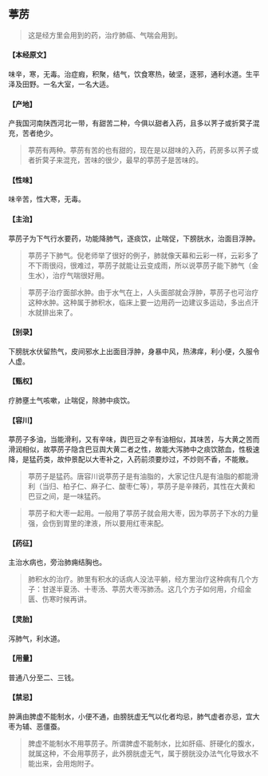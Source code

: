 ## 葶苈

> 这是经方里会用到的药，治疗肺癌、气喘会用到。

#### 【本经原文】
味辛，寒，无毒。治症瘕，积聚，结气，饮食寒热，破坚，逐邪，通利水道。生平泽及田野。一名大室，一名大适。
#### 【产地】
产我国河南陕西河北一带，有甜苦二种，今俱以甜者入药，且多以荠子或折蓂子混充，苦者绝少。

> 葶苈有两种。葶苈有苦的也有甜的，现在是以甜味的入药，药房多以荠子或者折蓂子来混充，苦味的很少，最早的葶苈子是苦味的。

#### 【性味】
味辛苦，性大寒，无毒。
#### 【主治】
葶苈子为下气行水要药，功能降肺气，逐痰饮，止喘促，下膀胱水，治面目浮肿。

> 葶苈子下肺气。倪老师举了很好的例子，肺就像天幕和云彩一样，云彩多了不下雨很闷，很难过，葶苈子就能让云变成雨，所以说葶苈子能下肺气（金生水），治疗气喘很好用。

> 葶苈子治疗面部水肿。由于水气在上，人头面部就会浮肿，葶苈子也可治疗这种水肿。这种属于肺积水，临床上要一边用药一边建议多运动，多出点汗水就排出来了。

#### 【别录】
下膀胱水伏留热气，皮间邪水上出面目浮肿，身暴中风，热沸痒，利小便，久服令人虚。
#### 【甄权】
疗肺壅土气咳嗽，止喘促，除肺中痰饮。
#### 【容川】
葶苈子多油，当能滑利，又有辛味，舆巴豆之辛有油相似，其味苦，与大黄之苦而滑润相似，故葶苈子隐含巴豆舆大黄二者之性，故能大泻肺中之痰饮脓血，性极速降，是猛药类，故仲景配以大枣补之，入药前须要炒过，不炒则不香，不能散。

> 葶苈子是猛药。唐容川说葶苈子是有油脂的，大家记住凡是有油脂的都能滑利（当归、柏子仁、麻子仁、酸枣仁等），葶苈子是辛辣药，其性在大黄和巴豆之间，是一味猛药。

> 葶苈子和大枣一起用。一般用了葶苈子就会用大枣，因为葶苈子下水的力量强，会伤到胃里的津液，所以要用红枣来配。

#### 【药征】
主治水病也，旁治肺痈结胸也。

> 肺积水的治疗。肺里有积水的话病人没法平躺，经方里治疗这种病有几个方子：甘遂半夏汤、十枣汤、葶苈大枣泻肺汤。这几个方子如何用，介绍金匮、伤寒时候再讲。

#### 【灵胎】
泻肺气，利水道。
#### 【用量】
普通八分至二、三钱。
#### 【禁忌】
肿满由脾虚不能制水，小便不通，由膀胱虚无气以化者均忌，肺气虚者亦忌，宜大枣为辅、恶僵蚕。

> 脾虚不能制水不用葶苈子。所谓脾虚不能制水，比如肝癌、肝硬化的腹水，就属这种，不会用葶苈子，此外膀胱虚无气，属于膀胱没办法气化导致水不能出来，会用炮附子。